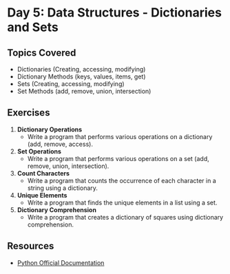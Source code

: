 # Day 5: Data Structures - Dictionaries and Sets

## Topics Covered
- Dictionaries (Creating, accessing, modifying)
- Dictionary Methods (keys, values, items, get)
- Sets (Creating, accessing, modifying)
- Set Methods (add, remove, union, intersection)

## Exercises
1. **Dictionary Operations**
   - Write a program that performs various operations on a dictionary (add, remove, access).
2. **Set Operations**
   - Write a program that performs various operations on a set (add, remove, union, intersection).
3. **Count Characters**
   - Write a program that counts the occurrence of each character in a string using a dictionary.
4. **Unique Elements**
   - Write a program that finds the unique elements in a list using a set.
5. **Dictionary Comprehension**
   - Write a program that creates a dictionary of squares using dictionary comprehension.

## Resources
- [Python Official Documentation](https://docs.python.org/3/)
